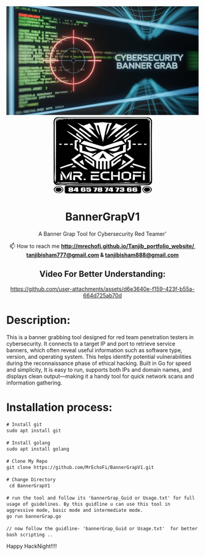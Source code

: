 <div align="center">
    <img src="thumbnail-74e9f4aa-ab1f-462e-bb42-30eb525830b3.jpeg" alt="gif" width="650" height="auto" />

</div>

<div align="center">
  <img src="https://github.com/MrEchoFi/MrEchoFi/raw/4274f537dec313ac7dde4403fe0fae24259beade/Mr.EchoFi-New-Logo-with-ASCII.jpg" alt="logo" width="265" height="auto" />
  <h1>BannerGrapV1</h1>
   
  <p>
    A Banner Grap Tool for Cybersecurity Red Teamer'
  </p>


  📫 How to reach me  **http://mrechofi.github.io/Tanjib_portfolio_website/**, **tanjibisham777@gmail.com & tanjibisham888@gmail.com**
## Video For Better Understanding:
    
https://github.com/user-attachments/assets/d6e3640e-f159-423f-b55a-664d725ab70d

</div>

# Description:
   <p>
       This is a banner grabbing tool designed for red team penetration testers in cybersecurity. It connects to a target IP and port to retrieve service banners, which often reveal useful information such as software type, version, and operating system. This helps identify potential vulnerabilities during the reconnaissance phase of ethical hacking. Built in Go for speed and simplicity, It is easy to run, supports both IPs and domain names, and displays clean output—making it a handy tool for quick network scans and information gathering.
   </p>

# Installation process:
    # Install git
    sudo apt install git

    # Install golang
    sudo apt install golang

    # Clone My Repo
    git clone https://github.com/MrEchoFi/BannerGrapV1.git

    # Change Directory
     cd BannerGrapV1

    # run the tool and follow its 'bannerGrap_Guid or Usage.txt' for full usage of guidelines. By this guidline u can use this tool in aggressive mode, basic mode and intermediate mode.
    go run bannerGrap.go
    
    // now follow the guidline- 'bannerGrap_Guid or Usage.txt'  for better bash scripting .. 
Happy HackNight!!!!
